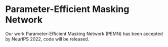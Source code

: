 # Parameter-Efficient Masking Network
Our work Parameter-Efficient Masking Network (PEMN) has been accepted by NeurIPS 2022, code will be released.
